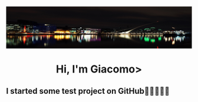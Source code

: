 <p><img align="center" src="https://github.com/marino-multipla/marino-multipla/blob/main/images/dublin-skyline.png" alt=""/></p>

<h1 align="center">Hi, I'm Giacomo></h1>

<h2>I started some test project on GitHub🚀🚀🚀🚀🚀</h2>

<!--
**marino-multipla/marino-multipla** is a ✨ _special_ ✨ repository because its `README.md` (this file) appears on your GitHub profile.

Here are some ideas to get you started:

- 🔭 I’m currently working on ...
- 🌱 I’m currently learning ...
- 👯 I’m looking to collaborate on ...
- 🤔 I’m looking for help with ...
- 💬 Ask me about ...
- 📫 How to reach me: ...
- 😄 Pronouns: ...
- ⚡ Fun fact: ...
-->

